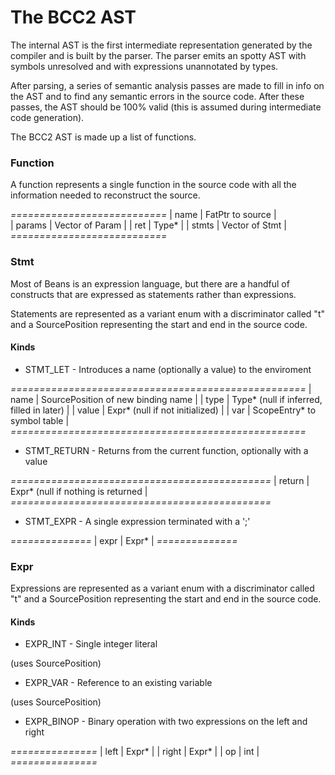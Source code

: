 # The BCC2 AST

The internal AST is the first intermediate representation generated by the compiler and is built by the parser.  The parser emits an spotty AST with symbols unresolved and with expressions unannotated by types.  

After parsing, a series of semantic analysis passes are made to fill in info on the AST and to find any semantic errors in the source code.  After these passes, the AST should be 100% valid (this is assumed during intermediate code generation).


The BCC2 AST is made up a list of functions.

### Function 

A function represents a single function in the source code with all the information needed to reconstruct the source.

*===========================* 
| name   | FatPtr to source |  
| params | Vector of Param  |
| ret    | Type*            |
| stmts  | Vector of Stmt   | 
*===========================*


### Stmt 

Most of Beans is an expression language, but there are a handful of constructs that are expressed as statements rather than expressions.

Statements are represented as a variant enum with a discriminator called "t" and a SourcePosition representing the start and end in the source code.

#### Kinds 

* STMT_LET - Introduces a name (optionally a value) to the enviroment 

*===================================================*
| name  | SourcePosition of new binding name        |
| type  | Type* (null if inferred, filled in later) |
| value | Expr* (null if not initialized)           |
| var   | ScopeEntry* to symbol table               |
*===================================================*


* STMT_RETURN - Returns from the current function, optionally with a value

*=============================================*
| return | Expr* (null if nothing is returned |
*=============================================*

* STMT_EXPR - A single expression terminated with a ';'

*==============*
| expr | Expr* |
*==============*

### Expr

Expressions are represented as a variant enum with a discriminator called "t" and a SourcePosition representing the start and end in the source code.

#### Kinds

* EXPR_INT - Single integer literal

(uses SourcePosition)

* EXPR_VAR - Reference to an existing variable 

(uses SourcePosition)

* EXPR_BINOP - Binary operation  with two expressions on the left and right

*===============*
| left  | Expr* |
| right | Expr* |
| op    | int   |
*===============*

